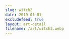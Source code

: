 ```yaml
---
slug: witch2
date: 2019-01-01
excludefeed: true
layout: art-detail
filename: /art/witch2.webp
---
```

